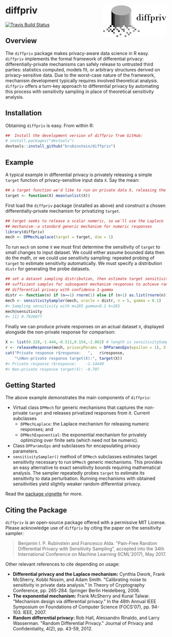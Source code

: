 <!-- README.md is generated from README.Rmd. Please edit that file -->
diffpriv <img src="man/figures/logo.png" align="right" />
=========================================================

[![Travis Build Status](https://travis-ci.org/brubinstein/diffpriv.svg?branch=master)](https://travis-ci.org/brubinstein/diffpriv)

Overview
--------

The `diffpriv` package makes privacy-aware data science in R easy. `diffpriv` implements the formal framework of differential privacy: differentially-private mechanisms can safely release to untrusted third parties: statistics computed, models fit, or arbitrary structures derived on privacy-sensitive data. Due to the worst-case nature of the framework, mechanism development typically requires involved theoretical analysis. `diffpriv` offers a turn-key approach to differential privacy by automating this process with sensitivity sampling in place of theoretical sensitivity analysis.

Installation
------------

Obtaining `diffpriv` is easy. From within R:

``` r
##  Install the development version of diffpriv from GitHub:
# install.packages("devtools")
devtools::install_github("brubinstein/diffpriv")
```

Example
-------

A typical example in differential privacy is privately releasing a simple `target` function of privacy-sensitive input data `X`. Say the mean:

``` r
## a target function we'd like to run on private data X, releasing the result
target <- function(X) mean(unlist(X))
```

First load the `diffpriv` package (installed as above) and construct a chosen differentially-private mechanism for privatizing `target`.

``` r
## target seeks to release a scalar numeric, so we'll use the Laplace 
## mechanism--a standard generic mechanism for numeric responses
library(diffpriv)
mech <- DPMechLaplace(target = target, dim = 1)
```

To run `mech` on some `X` we must first determine the sensitivity of `target` to small changes to input dataset. We could either assume bounded data then do the math, or we could use sensitivity sampling: repeated probing of `target` to estimate sensitivity automatically. We must specify a distribution `distr` for generating the probe datasets.

``` r
## set a dataset sampling distribution, then estimate target sensitivity with
## sufficient samples for subsequent mechanism responses to achieve random
## differential privacy with confidence 1-gamma
distr <- function(n) if (n==1) rnorm(1) else if (n>1) as.list(rnorm(n))
mech <- sensitivitySampler(mech, oracle = distr, n = 5, gamma = 0.1)
#> Sampling sensitivity with m=285 gamma=0.1 k=285
mech@sensitivity
#> [1] 0.7926077
```

Finally we can produce private responses on an actual dataset `X`, displayed alongside the non-private response for comparison:

``` r
X <- list(0.328,-1.444,-0.511,0.154,-2.062) # length is sensitivitySampler() n
r <- releaseResponse(mech, privacyParams = DPParamsEps(epsilon = 1), X = X)
cat("Private response r$response:   ",   r$response,
    "\nNon-private response target(X):", target(X))
#> Private response r$response:    -1.14449 
#> Non-private response target(X): -0.707
```

Getting Started
---------------

The above example demonstrates the main components of `diffpriv`:

-   Virtual class `DPMech` for generic mechanisms that captures the non-private `target` and releases privatized responses from it. Current subclasses
    -   `DPMechLaplace`: the Laplace mechanism for releasing numeric responses; and
    -   `DPMechExponential`: the exponential mechanism for privately optimizing over finite sets (which need not be numeric).
-   Class `DPParamsEps` and subclasses for encapsulating privacy parameters.
-   `sensitivitySampler()` method of `DPMech` subclasses estimates target sensitivity necessary to run `DPMech` generic mechanisms. This provides an easy alternative to exact sensitivity bounds requiring mathematical analysis. The sampler repeatedly probes `target` to estimate its sensitivity to data perturbation. Running mechanisms with obtained sensitivities yield slightly weaker random differential privacy.

Read the [package vignette](inst/doc/diffpriv.pdf) for more.

Citing the Package
------------------

`diffpriv` is an open-source package offered with a permissive MIT License. Please acknowledge use of `diffpriv` by citing the paper on the sensitivity sampler:

> Benjamin I. P. Rubinstein and Francesco Alda. "Pain-Free Random Differential Privacy with Sensitivity Sampling", accepted into the 34th International Conference on Machine Learning (ICML'2017), May 2017.

Other relevant references to cite depending on usage:

-   **Differential privacy and the Laplace mechanism:** Cynthia Dwork, Frank McSherry, Kobbi Nissim, and Adam Smith. "Calibrating noise to sensitivity in private data analysis." In Theory of Cryptography Conference, pp. 265-284. Springer Berlin Heidelberg, 2006.
-   **The exponential mechanism:** Frank McSherry and Kunal Talwar. "Mechanism design via differential privacy." In the 48th Annual IEEE Symposium on Foundations of Computer Science (FOCS'07), pp. 94-103. IEEE, 2007.
-   **Random differential privacy:** Rob Hall, Alessandro Rinaldo, and Larry Wasserman. "Random Differential Privacy." Journal of Privacy and Confidentiality, 4(2), pp. 43-59, 2012.
